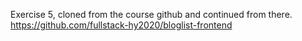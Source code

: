 Exercise 5, cloned from the course github and continued from there.
https://github.com/fullstack-hy2020/bloglist-frontend
